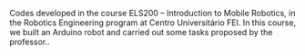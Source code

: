 Codes developed in the course ELS200 – Introduction to Mobile Robotics, in the Robotics Engineering program at Centro Universitário FEI. In this course, we built an Arduino robot and carried out some tasks proposed by the professor..
